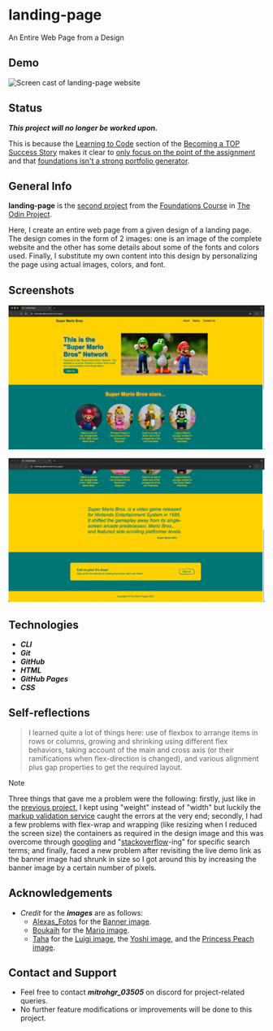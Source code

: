 # landing-page
An Entire Web Page from a Design

## Demo

![Screen cast of landing-page website](./img/demo/demo.gif)

## Status

***This project will no longer be worked upon.***

This is because the [Learning to Code](https://dev.to/theodinproject/learning-code-f56) section of the [Becoming a TOP Success Story](https://dev.to/i3uckwheat/series/16683) makes it clear to [only focus on the point of the assignment](https://dev.to/theodinproject/learning-code-f56) and that [foundations isn't a strong portfolio generator](https://dev.to/theodinproject/learning-code-f56).

## General Info

**landing-page** is the [second project](https://www.theodinproject.com/lessons/foundations-landing-page) from the [Foundations Course](https://www.theodinproject.com/paths/foundations/courses/foundations) in [The Odin Project](https://www.theodinproject.com/about).

Here, I create an entire web page from a given design of a landing page. The design comes in the form of 2 images: one is an image of the complete website and the other has some details about some of the fonts and colors used. Finally, I substitute my own content into this design by personalizing the page using actual images, colors, and font.

## Screenshots

![Screenshot of first part of the index page](./img/screenshots/index-screenshot-part1.png)

![Screenshot of second part of the index page](./img/screenshots/index-screenshot-part2.png)

## Technologies

+ ***CLI***
+ ***Git***
+ ***GitHub***
+ ***HTML***
+ ***GitHub Pages***
+ ***CSS***

## Self-reflections

> I learned quite a lot of things here: use of flexbox to arrange items in rows or columns, growing and shrinking using different flex behaviors, taking account of the main and cross axis (or their ramifications when flex-direction is changed), and various alignment plus gap properties to get the required layout.

> [!NOTE]
> Three things that gave me a problem were the following: firstly, just like in the [previous project](https://github.com/mitrohgr/odin-recipes), I kept using "weight" instead of "width" but luckily the [markup validation service](https://validator.w3.org/#validate_by_input) caught the errors at the very end; secondly, I had a few problems with flex-wrap and wrapping (like resizing when I reduced the screen size) the containers as required in the design image and this was overcome through [googling](https://www.google.com/) and "[stackoverflow](https://stackoverflow.com/)-ing" for specific search terms; and finally, faced a new problem after revisiting the live demo link as the banner image had shrunk in size so I got around this by increasing the banner image by a certain number of pixels.

## Acknowledgements

+ *Credit* for the ***images*** are as follows:
  + [Alexas_Fotos](https://pixabay.com/users/alexas_fotos-686414/) for the [Banner image](https://pixabay.com/photos/mario-luigi-yoschi-characters-fun-1557240/).
  + [Boukaih](https://unsplash.com/@boukaih) for the [Mario image](https://unsplash.com/photos/super-mario-in-blue-and-red-shirt-figurine-2AsfYaYTbpI).
  + [Taha](https://unsplash.com/@exploringzhongguo) for the [Luigi image](https://unsplash.com/photos/a-toy-figure-of-a-man-with-a-green-hat-r0DAP0V72Uc), the [Yoshi image](https://unsplash.com/photos/a-lego-toy-of-a-man-holding-a-gun-34iMRP0r85s), and the [Princess Peach image](https://unsplash.com/photos/a-lego-figure-of-a-woman-with-a-crown-on-her-head-LFmQs9EBVJ0).

## Contact and Support

+ Feel free to contact ***mitrohgr_03505*** on discord for project-related queries.
+ No further feature modifications or improvements will be done to this project.
